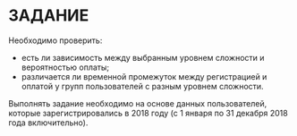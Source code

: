 # ЗАДАНИЕ

Необходимо проверить:

- есть ли зависимость между выбранным уровнем сложности и вероятностью оплаты;
- различается ли временной промежуток между регистрацией и оплатой у групп пользователей с разным уровнем сложности.

Выполнять задание необходимо на основе данных пользователей, которые зарегистрировались в 2018 году (с 1 января по 31 декабря 2018 года включительно).
